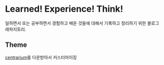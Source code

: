 # Learned! Experience! Think!

일하면서 또는 공부하면서 경험하고 배운 것들에 대해서 기록하고 정리하기 위한 블로그 레파지토리.

## Theme

[centrarium](https://github.com/bencentra/centrarium)를 다운받아서 커스터마이징
